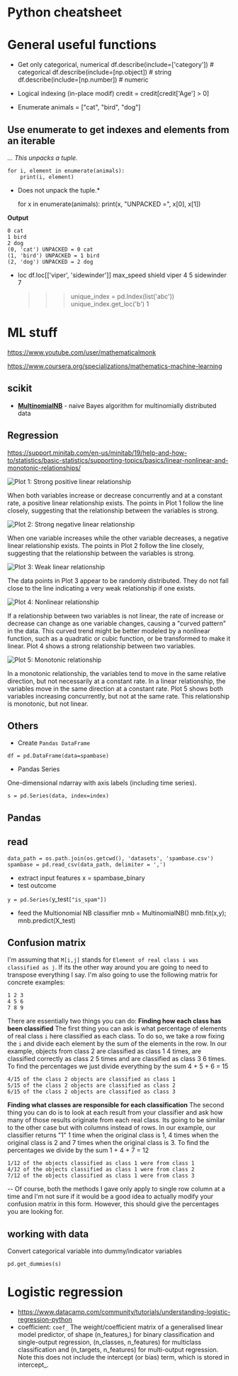 # Python cheatsheet

# General useful functions


- Get only categorical, numerical 
    df.describe(include=['category']) # categorical 
    df.describe(include=[np.object]) # string
    df.describe(include=[np.number]) # numeric


- Logical indexing (in-place modif)
    credit = credit[credit['Age'] > 0]


- Enumerate
    animals = ["cat", "bird", "dog"]

## Use enumerate to get indexes and elements from an iterable
*... This unpacks a tuple.*

    for i, element in enumerate(animals):
        print(i, element)

* Does not unpack the tuple.*

    for x in enumerate(animals):
        print(x, "UNPACKED =", x[0], x[1])

**Output**

    0 cat
    1 bird
    2 dog
    (0, 'cat') UNPACKED = 0 cat
    (1, 'bird') UNPACKED = 1 bird
    (2, 'dog') UNPACKED = 2 dog


- loc
    df.loc[['viper', 'sidewinder']]
                max_speed  shield
    viper               4       5
    sidewinder          7       
    
    >>> unique_index = pd.Index(list('abc'))
    >>> unique_index.get_loc('b')
1
# ML stuff
https://www.youtube.com/user/mathematicalmonk

https://www.coursera.org/specializations/mathematics-machine-learning

## scikit
- [**MultinomialNB**](https://scikit-learn.org/0.19/modules/generated/sklearn.naive_bayes.MultinomialNB.html#sklearn.naive_bayes.MultinomialNB) - naive Bayes algorithm for multinomially distributed data
## Regression

https://support.minitab.com/en-us/minitab/19/help-and-how-to/statistics/basic-statistics/supporting-topics/basics/linear-nonlinear-and-monotonic-relationships/

![Plot 1: Strong positive linear relationship](https://support.minitab.com/en-us/minitab/19/media/generated-content/images/scatterplot_linear_relationship.png)


When both variables increase or decrease concurrently and at a constant rate, a positive linear relationship exists. The points in Plot 1 follow the line closely, suggesting that the relationship between the variables is strong. 

![Plot 2: Strong negative linear relationship](https://support.minitab.com/en-us/minitab/19/media/generated-content/images/scatterplot_strong_negative_linear_relationship.png)


When one variable increases while the other variable decreases, a negative linear relationship exists. The points in Plot 2 follow the line closely, suggesting that the relationship between the variables is strong. 

![Plot 3: Weak linear relationship](https://support.minitab.com/en-us/minitab/19/media/generated-content/images/scatterplot_weak_linear_relationship.png)


The data points in Plot 3 appear to be randomly distributed. They do not fall close to the line indicating a very weak relationship if one exists. 

![Plot 4: Nonlinear relationship](https://support.minitab.com/en-us/minitab/19/media/generated-content/images/scatterplot_quadratic_model.png)


If a relationship between two variables is not linear, the rate of increase or decrease can change as one variable changes, causing a "curved pattern" in the data. This curved trend might be better modeled by a nonlinear function, such as a quadratic or cubic function, or be transformed to make it linear. Plot 4 shows a strong relationship between two variables.

![Plot 5: Monotonic relationship](https://support.minitab.com/en-us/minitab/19/media/generated-content/images/scatterplot_cubic_relationship.png)


In a monotonic relationship, the variables tend to move in the same relative direction, but not necessarily at a constant rate. In a linear relationship, the variables move in the same direction at a constant rate. Plot 5 shows both variables increasing concurrently, but not at the same rate. This relationship is monotonic, but not linear. 

## Others
- Create `Pandas DataFrame` 

`df = pd.DataFrame(data=spambase)`

- Pandas Series

One-dimensional ndarray with axis labels (including time series).

    s = pd.Series(data, index=index)


## Pandas
## read 
    data_path = os.path.join(os.getcwd(), 'datasets', 'spambase.csv')
    spambase = pd.read_csv(data_path, delimiter = ',')
- extract input features
    x = spambase_binary
- test outcome

`y = pd.Series(`y_test`["is_spam"])`

- feed the Multionomial NB classifier
    mnb = MultinomialNB()
    mnb.fit(x,y);
    mnb.predict(X_test)
## Confusion matrix

I'm assuming that `M[i,j]` stands for `Element of real class i was classified as j`. If its the other way around you are going to need to transpose everything I say. I'm also going to use the following matrix for concrete examples:

    1 2 3
    4 5 6
    7 8 9

There are essentially two things you can do:
**Finding how each class has been classified**
The first thing you can ask is what percentage of elements of real class `i` here classified as each class. To do so, we take a row fixing the `i` and divide each element by the sum of the elements in the row. In our example, objects from class 2 are classified as class 1 4 times, are classified correctly as class 2 5 times and are classified as class 3 6 times. To find the percentages we just divide everything by the sum 4 + 5 + 6 = 15

    4/15 of the class 2 objects are classified as class 1
    5/15 of the class 2 objects are classified as class 2
    6/15 of the class 2 objects are classified as class 3

**Finding what classes are responsible for each classification**
The second thing you can do is to look at each result from your classifier and ask how many of those results originate from each real class. Its going to be similar to the other case but with columns instead of rows. In our example, our classifier returns "1" 1 time when the original class is 1, 4 times when the original class is 2 and 7 times when the original class is 3. To find the percentages we divide by the sum 1 + 4 + 7 = 12

    1/12 of the objects classified as class 1 were from class 1
    4/12 of the objects classified as class 1 were from class 2
    7/12 of the objects classified as class 1 were from class 3

--
Of course, both the methods I gave only apply to single row column at a time and I'm not sure if it would be a good idea to actually modify your confusion matrix in this form. However, this should give the percentages you are looking for.


## working with data

Convert categorical variable into dummy/indicator variables 

    pd.get_dummies(s)
# Logistic regression
* https://www.datacamp.com/community/tutorials/understanding-logistic-regression-python
* coefficient:
`coef_`
The weight/coefficient matrix of a generalised linear model predictor, of shape (n_features,) for binary classification and single-output regression, (n_classes, n_features) for multiclass classification and (n_targets, n_features) for multi-output regression. Note this does not include the intercept (or bias) term, which is stored in intercept_.

